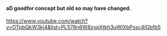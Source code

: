 #### aD goodfor concept but old so may have changed. 
https://www.youtube.com/watch?v=OTpbQkW3kj4&list=PL1l78n6W8zypXtkh3uWIXbPssc4IGbfb5
